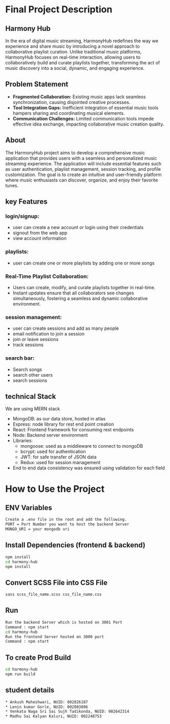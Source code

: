 # Final Project Description
## Harmony Hub
In the era of digital music streaming, HarmonyHub redefines the way we experience and share music by introducing a novel approach to collaborative playlist curation. Unlike traditional music platforms, HarmonyHub focuses on real-time interaction, allowing users to collaboratively build and curate playlists together, transforming the act of music discovery into a social, dynamic, and engaging experience.

## Problem Statement
* __Fragmented Collaboration:__ Existing music apps lack seamless synchronization, causing disjointed creative processes.
* __Tool Integration Gaps:__ Inefficient integration of essential music tools hampers sharing and coordinating musical elements.
* __Communication Challenges:__  Limited communication tools impede effective idea exchange, impacting collaborative music creation quality.

## About
The HarmonyHub project aims to develop a comprehensive music application that provides users with a seamless and personalized music streaming experience. The application will include essential features such as user authentication, playlist management, session tracking, and profile customization. The goal is to create an intuitive and user-friendly platform where music enthusiasts can discover, organize, and enjoy their favorite tunes.


## key Features
### login/signup:
* user can create a new account or login using their credentials
* signout from the web app
* view account information

### playlists:
* user can create one or more playlists by adding one or more songs

### Real-Time Playlist Collaboration:
* Users can create, modify, and curate playlists together in real-time.
* Instant updates ensure that all collaborators see changes simultaneously, fostering a seamless and dynamic collaborative environment.

### session management:
* user can create sessions and add as many people
* email notification to join a session
* join or leave sessions
* track sessions

### search bar:
* Search songs
* search other users
* search sessions

## technical Stack
We are using MERN stack
* MongoDB: as our data store, hosted in atlas
* Express: node library for rest end point creation
* React: Frontend framework for consuming rest endpoints
* Node: Backend server environment
* Libraries:
    * mongoose: used as a middleware to connect to mongoDB
    * bcrypt: used for authentication
    * JWT: for safe transfer of JSON data
    * Redux: used for session management
* End to end data consistency was ensured using validation for each field

# How to Use the Project
## ENV Variables
```bash
Create a .env file in the root and add the following.
PORT = Port Number you want to host the backend Server
MONGO_URI = your mongodb uri
```
## Install Dependencies (frontend & backend)
```bash
npm install
cd harmony-hub
npm install
```
## Convert SCSS File into CSS File
```bash
sass scss_file_name.scss css_file_name.css
```

## Run
```bash
Run the backend Server which is hosted on 3001 Port
Command : npm start
cd harmony-hub
Run the frontend Server hosted on 3000 port
Command : npm start
```

## To create Prod Build
```bash
cd harmony-hub
npm run build
```



## student details
```bash
* Ankush Maheshwari, NUID: 002826187
* Lenin kumar Gorle, NUID: 002803806
* Venkata Naga Sri Sai Sujh Tadikonda, NUID: 002642314
* Madhu Sai Kalyan Kaluri, NUID: 002248753
```
